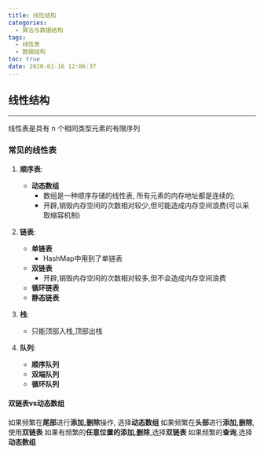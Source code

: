 ```yaml
---
title: 线性结构
categories:
  - 算法与数据结构
tags:
  - 线性表
  - 数据结构
toc: true
date: 2020-01-16 12:06:37
---
```


## 线性结构

---

线性表是具有 n 个相同类型元素的有限序列

### 常见的线性表

1. **顺序表**:
   - **动态数组**
     - 数组是一种顺序存储的线性表, 所有元素的内存地址都是连续的;
     - 开辟,销毁内存空间的次数相对较少,但可能造成内存空间浪费(可以采取缩容机制)

2. **链表**:
   - **单链表**
     - HashMap中用到了单链表
   - **双链表**
     - 开辟,销毁内存空间的次数相对较多,但不会造成内存空间浪费
   - **循环链表**
   - **静态链表**

3. **栈**:
   - 只能顶部入栈,顶部出栈

4. **队列**:
   - **顺序队列**
   - **双端队列**
   - **循环队列**

#### 双链表vs动态数组

如果频繁在**尾部**进行**添加,删除**操作, 选择**动态数组**
如果频繁在**头部**进行**添加,删除**,使用**双链表**
如果有频繁的**任意位置的添加,删除**,选择**双链表**
如果频繁的**查询**,选择**动态数组**

